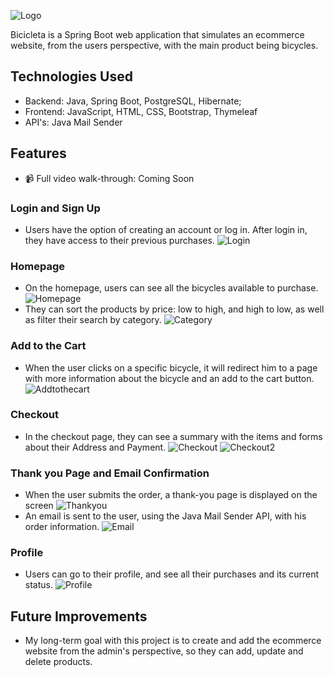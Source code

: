 
![Logo](https://i.ibb.co/W6BsQ2c/logo.png)




Bicicleta is a Spring Boot web application that simulates an ecommerce website, from the users perspective, with the main product being bicycles. 

## Technologies Used

- Backend: Java, Spring Boot, PostgreSQL, Hibernate;
- Frontend: JavaScript, HTML, CSS, Bootstrap, Thymeleaf
- API's: Java Mail Sender


## Features

 - 📹 Full video walk-through: Coming Soon
### Login and Sign Up
- Users have the option of creating an account or log in. After login in, they have access to their previous purchases.
![Login](https://i.ibb.co/bLMVLhG/login.png)
### Homepage 
- On the homepage, users can see all the bicycles available to purchase.
![Homepage](https://i.ibb.co/0J37F91/homepage.png)
- They can sort the products by price: low to high, and high to low, as well as filter their search by category. 
![Category](https://i.ibb.co/n0QFSqg/category-sorted.png)
### Add to the Cart
- When the user clicks on a specific bicycle, it will redirect him to a page with more information about the bicycle and an add to the cart button.
![Addtothecart](https://i.ibb.co/6WSbnFW/add-to-cart.png)
### Checkout   
- In the checkout page, they can see a summary with the items and forms about their Address and Payment. 
![Checkout](https://i.ibb.co/xHSqLqL/checkout.png)
![Checkout2](https://i.ibb.co/rstmFPf/checkout2.png)
### Thank you Page and Email Confirmation
- When the user submits the order, a thank-you page is displayed on the screen
![Thankyou](https://i.ibb.co/93VrXdb/thankyou.png)
- An email is sent to the user, using the Java Mail Sender API, with his order information.
![Email](https://i.ibb.co/TMF2gZ8/email-confirmation.png)
### Profile 
- Users can go to their profile, and see all their purchases and its current status.
![Profile](https://i.ibb.co/qsYPvMw/profile.png)



## Future Improvements

- My long-term goal with this project is to create and add the ecommerce website from the admin's perspective, so they can add, update and delete products.


